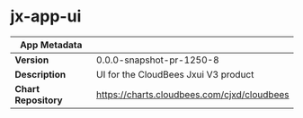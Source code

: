 # jx-app-ui

|App Metadata||
|---|---|
| **Version** | 0.0.0-snapshot-pr-1250-8 |
| **Description** | UI for the CloudBees Jxui V3 product |
| **Chart Repository** | https://charts.cloudbees.com/cjxd/cloudbees |
